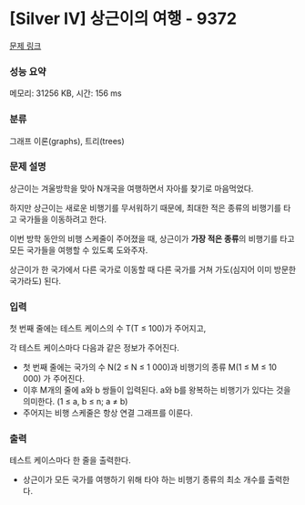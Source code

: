 # [Silver IV] 상근이의 여행 - 9372 

[문제 링크](https://www.acmicpc.net/problem/9372) 

### 성능 요약

메모리: 31256 KB, 시간: 156 ms

### 분류

그래프 이론(graphs), 트리(trees)

### 문제 설명

<p style="user-select: auto;">상근이는 겨울방학을 맞아 N개국을 여행하면서 자아를 찾기로 마음먹었다. </p>

<p style="user-select: auto;">하지만 상근이는 새로운 비행기를 무서워하기 때문에, 최대한 적은 종류의 비행기를 타고 국가들을 이동하려고 한다.</p>

<p style="user-select: auto;">이번 방학 동안의 비행 스케줄이 주어졌을 때, 상근이가 <strong style="user-select: auto;">가장 적은 종류</strong>의 비행기를 타고 모든 국가들을 여행할 수 있도록 도와주자.</p>

<p style="user-select: auto;">상근이가 한 국가에서 다른 국가로 이동할 때 다른 국가를 거쳐 가도(심지어 이미 방문한 국가라도) 된다.</p>

### 입력 

 <p style="user-select: auto;">첫 번째 줄에는 테스트 케이스의 수 T(T ≤ 100)가 주어지고,</p>

<p style="user-select: auto;">각 테스트 케이스마다 다음과 같은 정보가 주어진다.</p>

<ul style="user-select: auto;">
	<li style="user-select: auto;">첫 번째 줄에는 국가의 수 N(2 ≤ N ≤ 1 000)과 비행기의 종류 M(1 ≤ M ≤ 10 000) 가 주어진다.</li>
	<li style="user-select: auto;">이후 M개의 줄에 a와 b 쌍들이 입력된다. a와 b를 왕복하는 비행기가 있다는 것을 의미한다. (1 ≤ a, b ≤ n; a ≠ b) </li>
	<li style="user-select: auto;">주어지는 비행 스케줄은 항상 연결 그래프를 이룬다.</li>
</ul>

### 출력 

 <p style="user-select: auto;">테스트 케이스마다 한 줄을 출력한다.</p>

<ul style="user-select: auto;">
	<li style="user-select: auto;">상근이가 모든 국가를 여행하기 위해 타야 하는 비행기 종류의 최소 개수를 출력한다.</li>
</ul>


